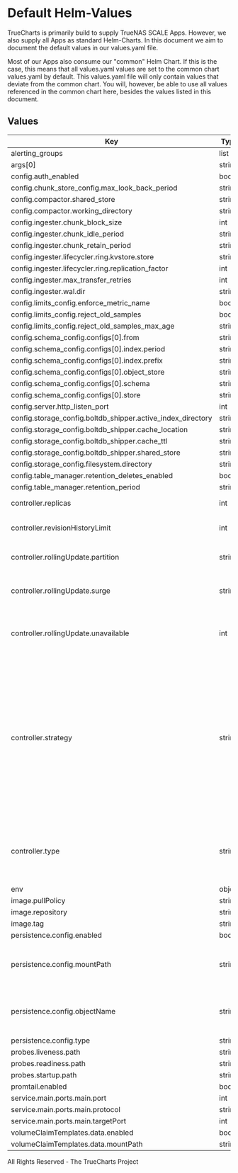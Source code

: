 # Default Helm-Values

TrueCharts is primarily build to supply TrueNAS SCALE Apps.
However, we also supply all Apps as standard Helm-Charts. In this document we aim to document the default values in our values.yaml file.

Most of our Apps also consume our "common" Helm Chart.
If this is the case, this means that all values.yaml values are set to the common chart values.yaml by default. This values.yaml file will only contain values that deviate from the common chart.
You will, however, be able to use all values referenced in the common chart here, besides the values listed in this document.

## Values

| Key | Type | Default | Description |
|-----|------|---------|-------------|
| alerting_groups | list | `[]` |  |
| args[0] | string | `"-config.file=/etc/loki/loki.yaml"` |  |
| config.auth_enabled | bool | `false` |  |
| config.chunk_store_config.max_look_back_period | string | `"0s"` |  |
| config.compactor.shared_store | string | `"filesystem"` |  |
| config.compactor.working_directory | string | `"/data/loki/boltdb-shipper-compactor"` |  |
| config.ingester.chunk_block_size | int | `262144` |  |
| config.ingester.chunk_idle_period | string | `"3m"` |  |
| config.ingester.chunk_retain_period | string | `"1m"` |  |
| config.ingester.lifecycler.ring.kvstore.store | string | `"inmemory"` |  |
| config.ingester.lifecycler.ring.replication_factor | int | `1` |  |
| config.ingester.max_transfer_retries | int | `0` |  |
| config.ingester.wal.dir | string | `"/data/loki/wal"` |  |
| config.limits_config.enforce_metric_name | bool | `false` |  |
| config.limits_config.reject_old_samples | bool | `true` |  |
| config.limits_config.reject_old_samples_max_age | string | `"168h"` |  |
| config.schema_config.configs[0].from | string | `"2020-10-24"` |  |
| config.schema_config.configs[0].index.period | string | `"24h"` |  |
| config.schema_config.configs[0].index.prefix | string | `"index_"` |  |
| config.schema_config.configs[0].object_store | string | `"filesystem"` |  |
| config.schema_config.configs[0].schema | string | `"v11"` |  |
| config.schema_config.configs[0].store | string | `"boltdb-shipper"` |  |
| config.server.http_listen_port | int | `3100` |  |
| config.storage_config.boltdb_shipper.active_index_directory | string | `"/data/loki/boltdb-shipper-active"` |  |
| config.storage_config.boltdb_shipper.cache_location | string | `"/data/loki/boltdb-shipper-cache"` |  |
| config.storage_config.boltdb_shipper.cache_ttl | string | `"24h"` |  |
| config.storage_config.boltdb_shipper.shared_store | string | `"filesystem"` |  |
| config.storage_config.filesystem.directory | string | `"/data/loki/chunks"` |  |
| config.table_manager.retention_deletes_enabled | bool | `false` |  |
| config.table_manager.retention_period | string | `"0s"` |  |
| controller.replicas | int | `1` | Number of desired pods |
| controller.revisionHistoryLimit | int | `3` | ReplicaSet revision history limit |
| controller.rollingUpdate.partition | string | `nil` | Set statefulset RollingUpdate partition |
| controller.rollingUpdate.surge | string | `nil` | Set deployment RollingUpdate max surge |
| controller.rollingUpdate.unavailable | int | `1` | Set deployment RollingUpdate max unavailable |
| controller.strategy | string | `"RollingUpdate"` | Set the controller upgrade strategy For Deployments, valid values are Recreate (default) and RollingUpdate. For StatefulSets, valid values are OnDelete and RollingUpdate (default). DaemonSets ignore this. |
| controller.type | string | `"statefulset"` | Set the controller type. Valid options are deployment, daemonset or statefulset |
| env | object | `{}` |  |
| image.pullPolicy | string | `"IfNotPresent"` |  |
| image.repository | string | `"grafana/loki"` |  |
| image.tag | string | `"2.4.1@sha256:1d802d29cf041601895ce16439757baf4dac71a21069957616ee7988746bf59c"` |  |
| persistence.config.enabled | bool | `true` |  |
| persistence.config.mountPath | string | `"/etc/loki"` | Where to mount the volume in the main container. |
| persistence.config.objectName | string | `"{{ include \"common.names.fullname\" . -}}-config"` | Specify the name of the configmap object to be mounted |
| persistence.config.type | string | `"secret"` |  |
| probes.liveness.path | string | `"/ready"` |  |
| probes.readiness.path | string | `"/ready"` |  |
| probes.startup.path | string | `"/ready"` |  |
| promtail.enabled | bool | `false` |  |
| service.main.ports.main.port | int | `3100` |  |
| service.main.ports.main.protocol | string | `"HTTP"` |  |
| service.main.ports.main.targetPort | int | `3100` |  |
| volumeClaimTemplates.data.enabled | bool | `true` |  |
| volumeClaimTemplates.data.mountPath | string | `"/data"` |  |

All Rights Reserved - The TrueCharts Project
